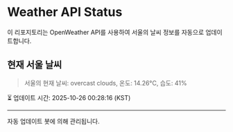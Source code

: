 
# Weather API Status

이 리포지토리는 OpenWeather API를 사용하여 서울의 날씨 정보를 자동으로 업데이트합니다.

## 현재 서울 날씨
> 서울의 현재 날씨: overcast clouds, 온도: 14.26°C, 습도: 41%

⏳ 업데이트 시간: 2025-10-26 00:28:16 (KST)

---
자동 업데이트 봇에 의해 관리됩니다.
